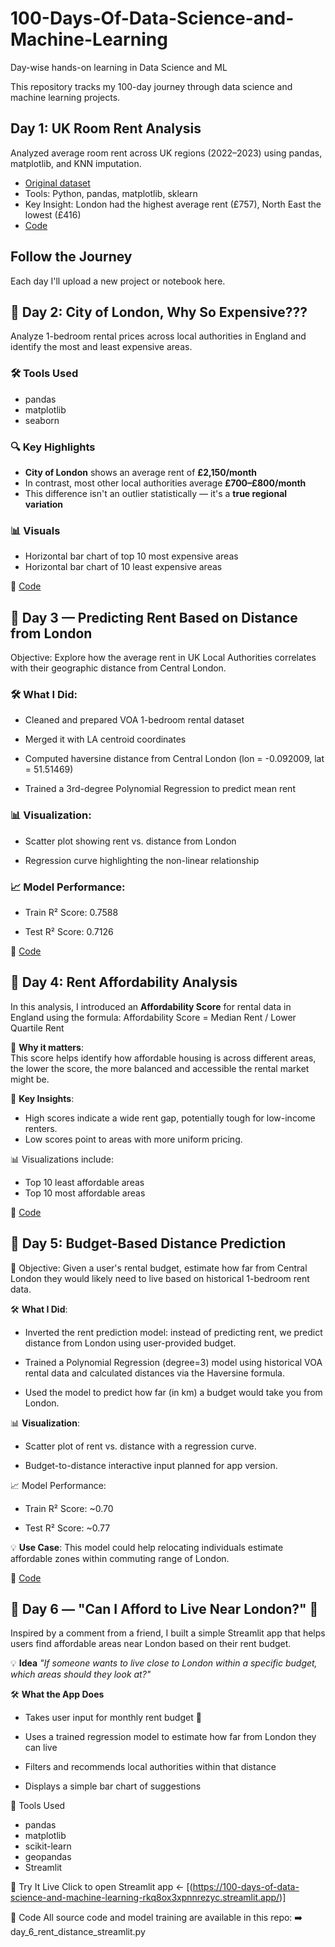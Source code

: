 # 100-Days-Of-Data-Science-and-Machine-Learning
Day-wise hands-on learning in Data Science and ML

This repository tracks my 100-day journey through data science and machine learning projects.

## Day 1: UK Room Rent Analysis
Analyzed average room rent across UK regions (2022–2023) using pandas, matplotlib, and KNN imputation.

- [Original dataset](https://www.ons.gov.uk/peoplepopulationandcommunity/housing/datasets/privaterentalmarketsummarystatisticsinengland)
- Tools: Python, pandas, matplotlib, sklearn
- Key Insight: London had the highest average rent (£757), North East the lowest (£416)
- [Code](https://github.com/abir171915/100-Days-Of-Data-Science-and-Machine-Learning/blob/main/day_1_rent_analysis.ipynb)


## Follow the Journey
Each day I'll upload a new project or notebook here.

## 📅 Day 2: City of London, Why So Expensive???

Analyze 1-bedroom rental prices across local authorities in England and identify the most and least expensive areas.

### 🛠️ Tools Used
- pandas
- matplotlib
- seaborn

### 🔍 Key Highlights
- **City of London** shows an average rent of **£2,150/month**
- In contrast, most other local authorities average **£700–£800/month**
- This difference isn't an outlier statistically — it's a **true regional variation**

### 📊 Visuals
- Horizontal bar chart of top 10 most expensive areas
- Horizontal bar chart of 10 least expensive areas


🔗 [Code](https://github.com/abir171915/100-Days-Of-Data-Science-and-Machine-Learning/blob/main/day_2_rent_analysis.ipynb)

## 📅 Day 3 — Predicting Rent Based on Distance from London
Objective:
Explore how the average rent in UK Local Authorities correlates with their geographic distance from Central London.

### 🛠️ What I Did:
- Cleaned and prepared VOA 1-bedroom rental dataset

- Merged it with LA centroid coordinates

- Computed haversine distance from Central London (lon = -0.092009, lat = 51.51469)

- Trained a 3rd-degree Polynomial Regression to predict mean rent

### 📊 Visualization:
- Scatter plot showing rent vs. distance from London

- Regression curve highlighting the non-linear relationship

### 📈 Model Performance:
- Train R² Score: 0.7588

- Test R² Score: 0.7126

🔗 [Code](https://github.com/abir171915/100-Days-Of-Data-Science-and-Machine-Learning/blob/main/day_3_rent_analysis.ipynb)

## 📅 Day 4: Rent Affordability Analysis

In this analysis, I introduced an **Affordability Score** for rental data in England using the formula:
Affordability Score = Median Rent / Lower Quartile Rent

🔎 **Why it matters**:  
This score helps identify how affordable housing is across different areas, the lower the score, the more balanced and accessible the rental market might be.

📌 **Key Insights**:
- High scores indicate a wide rent gap, potentially tough for low-income renters.
- Low scores point to areas with more uniform pricing.

📊 Visualizations include:
- Top 10 least affordable areas
- Top 10 most affordable areas

🔗 [Code](https://github.com/abir171915/100-Days-Of-Data-Science-and-Machine-Learning/blob/main/day_4_rent_analysis.ipynb)

## 📅 Day 5: Budget-Based Distance Prediction
🎯 Objective: Given a user's rental budget, estimate how far from Central London they would likely need to live based on historical 1-bedroom rent data.

🛠️ **What I Did**:

- Inverted the rent prediction model: instead of predicting rent, we predict distance from London using user-provided budget.

- Trained a Polynomial Regression (degree=3) model using historical VOA rental data and calculated distances via the Haversine formula.

- Used the model to predict how far (in km) a budget would take you from London.

📊 **Visualization**:

- Scatter plot of rent vs. distance with a regression curve.

- Budget-to-distance interactive input planned for app version.

📈 Model Performance:

- Train R² Score: ~0.70

- Test R² Score: ~0.77


💡 **Use Case**:
This model could help relocating individuals estimate affordable zones within commuting range of London.

🔗 [Code](https://github.com/abir171915/100-Days-Of-Data-Science-and-Machine-Learning/blob/main/day_5_rent_analysis.ipynb)

## 📅 Day 6 — "Can I Afford to Live Near London?" 🏡
Inspired by a comment from a friend, I built a simple Streamlit app that helps users find affordable areas near London based on their rent budget.

💡 **Idea**
*"If someone wants to live close to London within a specific budget, which areas should they look at?"*

🛠️ **What the App Does**
- Takes user input for monthly rent budget 💸

- Uses a trained regression model to estimate how far from London they can live

- Filters and recommends local authorities within that distance

- Displays a simple bar chart of suggestions

🧰 Tools Used
- pandas
- matplotlib 
- scikit-learn
- geopandas
- Streamlit


🔗 Try It Live
Click to open Streamlit app ← [(https://100-days-of-data-science-and-machine-learning-rkq8ox3xpnnrezyc.streamlit.app/)]

📁 Code
All source code and model training are available in this repo:
➡️ day_6_rent_distance_streamlit.py

